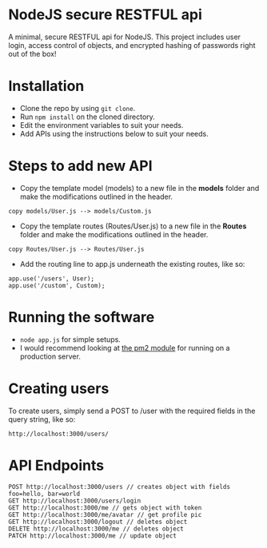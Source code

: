 # NodeJS secure RESTFUL api

A minimal, secure RESTFUL api for NodeJS. This project includes user login, access control of objects, and encrypted hashing of passwords right out of the box!

# Installation

- Clone the repo by using `git clone`.
- Run `npm install` on the cloned directory.
- Edit the environment variables to suit your needs.
- Add APIs using the instructions below to suit your needs.

# Steps to add new API

- Copy the template model (models) to a new file in the **models** folder and make the modifications outlined in the header.

`copy models/User.js --> models/Custom.js`

- Copy the template routes (Routes/User.js) to a new file in the **Routes** folder and make the modifications outlined in the header.

`copy Routes/User.js --> Routes/User.js`

- Add the routing line to app.js underneath the existing routes, like so:

```
app.use('/users', User);
app.use('/custom', Custom);
```

# Running the software

- `node app.js` for simple setups.
- I would recommend looking at [the pm2 module](https://www.npmjs.com/package/pm2) for running on a production server.

# Creating users

To create users, simply send a POST to /user with the required fields in the query string, like so:

```
http://localhost:3000/users/
```

# API Endpoints

```
POST http://localhost:3000/users // creates object with fields foo=hello, bar=world
GET http://localhost:3000/users/login
GET http://localhost:3000/me // gets object with token
GET http://localhost:3000/me/avatar // get profile pic
GET http://localhost:3000/logout // deletes object
DELETE http://localhost:3000/me // deletes object
PATCH http://localhost:3000/me // update object
```
